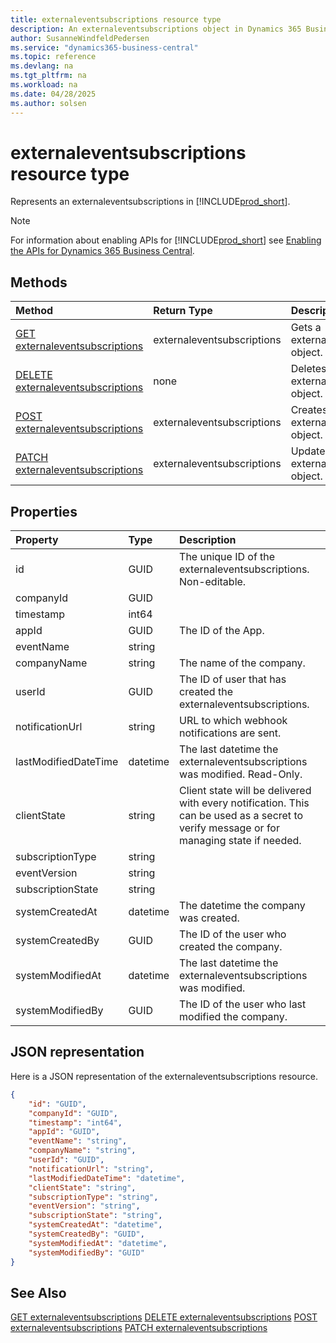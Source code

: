 ```yaml
---
title: externaleventsubscriptions resource type
description: An externaleventsubscriptions object in Dynamics 365 Business Central.
author: SusanneWindfeldPedersen
ms.service: "dynamics365-business-central"
ms.topic: reference
ms.devlang: na
ms.tgt_pltfrm: na
ms.workload: na
ms.date: 04/28/2025
ms.author: solsen
---
```


# externaleventsubscriptions resource type

<!-- START>DO_NOT_EDIT -->
<!-- IMPORTANT:Do not edit any of the content between here and the END>DO_NOT_EDIT. -->
Represents an externaleventsubscriptions in [!INCLUDE[prod_short](../../../includes/prod_short.md)].

> [!NOTE]
> For information about enabling APIs for [!INCLUDE[prod_short](../../../includes/prod_short.md)] see [Enabling the APIs for Dynamics 365 Business Central](../enabling-apis-for-dynamics-nav.md).

## Methods

| Method | Return Type|Description |
|:--------------------|:-----------|:-------------------------|
|[GET externaleventsubscriptions](../api/dynamics_externaleventsubscriptions_get.md)|externaleventsubscriptions|Gets a externaleventsubscriptions object.|
|[DELETE externaleventsubscriptions](../api/dynamics_externaleventsubscriptions_delete.md)|none|Deletes a externaleventsubscriptions object.|
|[POST externaleventsubscriptions](../api/dynamics_externaleventsubscriptions_create.md)|externaleventsubscriptions|Creates a externaleventsubscriptions object.|
|[PATCH externaleventsubscriptions](../api/dynamics_externaleventsubscriptions_update.md)|externaleventsubscriptions|Updates a externaleventsubscriptions object.|



## Properties

| Property           | Type   |Description     |
|:-------------------|:-------|:---------------|
|id|GUID|The unique ID of the externaleventsubscriptions. Non-editable.|
|companyId|GUID||
|timestamp|int64||
|appId|GUID|The ID of the App.|
|eventName|string||
|companyName|string|The name of the company.|
|userId|GUID|The ID of user that has created the externaleventsubscriptions.|
|notificationUrl|string|URL to which webhook notifications are sent.|
|lastModifiedDateTime|datetime|The last datetime the externaleventsubscriptions was modified. Read-Only.|
|clientState|string|Client state will be delivered with every notification. This can be used as a secret to verify message or for managing state if needed.|
|subscriptionType|string||
|eventVersion|string||
|subscriptionState|string||
|systemCreatedAt|datetime|The datetime the company was created.|
|systemCreatedBy|GUID|The ID of the user who created the company.|
|systemModifiedAt|datetime|The last datetime the externaleventsubscriptions was modified.|
|systemModifiedBy|GUID|The ID of the user who last modified the company.|

## JSON representation

Here is a JSON representation of the externaleventsubscriptions resource.


```json
{
    "id": "GUID",
    "companyId": "GUID",
    "timestamp": "int64",
    "appId": "GUID",
    "eventName": "string",
    "companyName": "string",
    "userId": "GUID",
    "notificationUrl": "string",
    "lastModifiedDateTime": "datetime",
    "clientState": "string",
    "subscriptionType": "string",
    "eventVersion": "string",
    "subscriptionState": "string",
    "systemCreatedAt": "datetime",
    "systemCreatedBy": "GUID",
    "systemModifiedAt": "datetime",
    "systemModifiedBy": "GUID"
}
```
<!-- IMPORTANT: END>DO_NOT_EDIT -->

## See Also
[GET externaleventsubscriptions](../api/dynamics_externaleventsubscriptions_get.md)
[DELETE externaleventsubscriptions](../api/dynamics_externaleventsubscriptions_delete.md)
[POST externaleventsubscriptions](../api/dynamics_externaleventsubscriptions_create.md)
[PATCH externaleventsubscriptions](../api/dynamics_externaleventsubscriptions_update.md)
